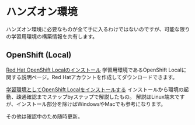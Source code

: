 # ハンズオン環境

ハンズオン環境に必要なものが全て手に入るわけではないのですが、可能な限りの学習用環境の構築情報を共有します。

## OpenShift (Local)

[Red Hat OpenShift Localのインストール](https://docs.redhat.com/ja/documentation/red_hat_openshift_local/2.43/html/getting_started_guide/installing#minimum_system_requirements)
学習用環境であるOpenShift Localに関する説明ページ。Red Hatアカウントを作成してダウンロードできます。

[学習環境としてOpenShift Localをインストールする](https://note.com/fminamot/n/ne4d842d85a82)
インストールから環境の起動、疎通確認までステップbyステップで解説したもの。
解説はLinux端末ですが、インストール部分を除けばWindowsやMacでも参考になります。


その他は確認中のため随時更新。
